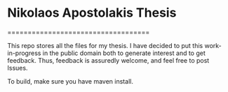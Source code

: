 # Nikolaos Apostolakis Thesis
===================================

This repo stores all the files for my thesis. I have decided to put
this work-in-progress in the public domain both to generate interest and
to get feedback. Thus, feedback is assuredly welcome, and feel free to post
Issues.

To build, make sure you have maven install.

